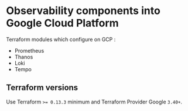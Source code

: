 # Observability components into Google Cloud Platform

Terraform modules which configure on GCP :

* Prometheus
* Thanos
* Loki
* Tempo

## Terraform versions

Use Terraform `>= 0.13.3` minimum and Terraform Provider Google `3.40+`.

